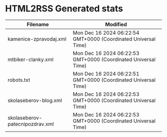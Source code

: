 # HTML2RSS Generated stats

| Filename | Modified |
| -------- | -------- |
| kamenice-zpravodaj.xml | Mon Dec 16 2024 06:22:54 GMT+0000 (Coordinated Universal Time) |
| mtbiker-clanky.xml | Mon Dec 16 2024 06:22:53 GMT+0000 (Coordinated Universal Time) |
| robots.txt | Mon Dec 16 2024 06:22:51 GMT+0000 (Coordinated Universal Time) |
| skolaseberov-blog.xml | Mon Dec 16 2024 06:22:53 GMT+0000 (Coordinated Universal Time) |
| skolaseberov-patecnipozdrav.xml | Mon Dec 16 2024 06:22:53 GMT+0000 (Coordinated Universal Time) |
